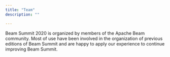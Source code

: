 ```yaml
---
title: "Team"
description: ""

---
```


Beam Summit 2020 is organized by members of the Apache Beam community. Most of use have been involved in the organization of previous editions of Beam Summit and are happy to apply our experience to continue improving Beam Summit. 
